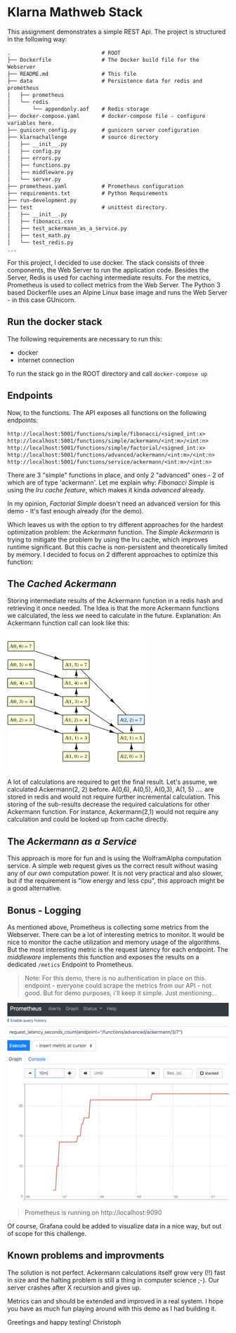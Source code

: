 # Klarna Mathweb Stack

This assignment demonstrates a simple REST Api. The project is structured in the following way:

```
.                             # ROOT
├── Dockerfile                # The Docker build file for the Webserver
├── README.md                 # This file
├── data                      # Persistence data for redis and prometheus
│   ├── prometheus
│   └── redis
│       └── appendonly.aof    # Redis storage
├── docker-compose.yaml       # docker-compose file - configure variables here.
├── gunicorn_config.py        # gunicorn server configuration
├── klarnachallenge           # source directory
│   ├── __init__.py
│   ├── config.py
│   ├── errors.py
│   ├── functions.py
│   ├── middleware.py
│   └── server.py
├── prometheus.yaml           # Prometheus configuration
├── requirements.txt          # Python Requirements
├── run-development.py
├── test                      # unittest directory.
│   ├── __init__.py
│   ├── fibonacci.csv
│   ├── test_ackermann_as_a_service.py
│   ├── test_math.py
│   └── test_redis.py
...
```
For this project, I decided to use docker. The stack consists of three components, 
the Web Server to run the application code. Besides the Server, Redis is used for caching intermediate results.
For the metrics, Prometheus is used to collect metrics from the Web Server.
The Python 3 based Dockerfile uses an Alpine Linux base image and runs the Web Server - in this case GUnicorn.

## Run the docker stack

The following requirements are necessary to run this:

- docker
- internet connection

To run the stack go in the ROOT directory and call `docker-compose up`


## Endpoints

Now, to the functions. The API exposes all functions on the following endpoints:

```
http://localhost:5001/functions/simple/fibonacci/<signed_int:x>
http://localhost:5001/functions/simple/ackermann/<int:m>/<int:n>
http://localhost:5001/functions/simple/factorial/<signed_int:x>
http://localhost:5001/functions/advanced/ackermann/<int:m>/<int:n>
http://localhost:5001/functions/service/ackermann/<int:m>/<int:n>
```

There are 3 "simple" functions in place, and only 2 "advanced" ones - 2 of which are of type 'ackermann'. 
Let me explain why:
_Fibonacci Simple_ is using the _lru cache feature_, which makes it kinda _advanced_ already.

In my opinion, _Factorial Simple_ doesn't need an advanced version for this demo - It's fast enough already (for the demo).

Which leaves us with the option to try different approaches for the hardest optimization problem: the _Ackermann_ function.
The _Simple Ackermann_ is trying to mitigate the problem by using the lru cache, which improves runtime significant. 
But this cache is non-persistent and theoretically limited by memory. I decided to focus on 2 different approaches to 
optimize this function:

## The _Cached Ackermann_

Storing intermediate results of the Ackermann function in a redis hash and retrieving it once needed.
The Idea is that the more Ackermann functions we calculated, the less we need to calculate in the future.
Explanation: An Ackermann function call can look like this:

![](img/ackermann_2_2_graph.gif)

A lot of calculations are required to get the final result. Let's assume, we calculated Ackermann(2, 2) before. 
A(0,6), A(0,5), A(0,3), A(1, 5) .... are stored in redis and would not require further incremental calculation. 
This storing of the sub-results decrease the required calculations for other Ackermann function. 
For instance, Ackermann(2,1) would not require any calculation and could be looked up from cache directly.


## The _Ackermann as a Service_

This approach is more for fun and is using the WolframAlpha computation service. A simple web request gives us the 
correct result without wasing any of _our own_ computation power. It is not very practical and also slower, 
but if the requirement is "low energy and less cpu", this approach might be a good alternative.



## Bonus - Logging

As mentioned above, Prometheus is collecting some metrics from the Webserver.
There can be a lot of interesting metrics to monitor. It would be nice to monitor the cache utilization and memory usage 
of the algorithms. But the most interesting metric is the request latency for each endpoint. 
The _middleware_ implements this function and exposes the results on a dedicated `/metics` Endpoint to Prometheus.

> Note: For this demo, there is no authentication in place on this endpoint - 
everyone could scrape the metrics from our API - not good. But for demo purposes, 
i'll keep it simple. Just mentioning... 


![](img/prometheus.png)


> Prometheus is running on http://localhost:9090

Of course, Grafana could be added to visualize data in a nice way, but out of scope for this challenge.


## Known problems and improvments

The solution is not perfect. Ackermann calculations itself grow very (!!) fast in size and the halting problem is still
a thing in computer science ;-). Our server crashes after X recursion and gives up.

Metrics can and should be extended and improved in a real system. I hope you have as much fun playing around with
this demo as I had building it.


Greetings and happy testing!
Christoph